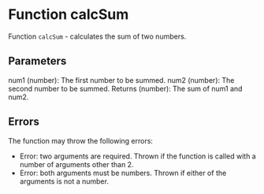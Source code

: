 # Function calcSum
Function `calcSum` - calculates the sum of two numbers. 

## Parameters
num1 (number): The first number to be summed.
num2 (number): The second number to be summed.
Returns
(number): The sum of num1 and num2.

## Errors
The function may throw the following errors:
- Error: two arguments are required.
Thrown if the function is called with a number of arguments other than 2.
- Error: both arguments must be numbers.
Thrown if either of the arguments is not a number.
